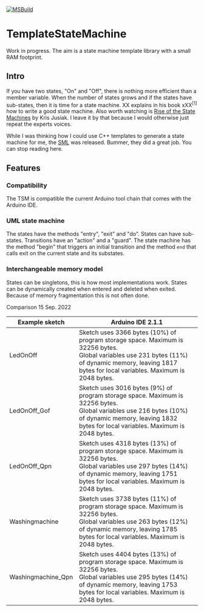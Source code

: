 [![MSBuild](https://github.com/mrstefangrimm/TemplateStateMachine/actions/workflows/msbuild.yml/badge.svg)](https://github.com/mrstefangrimm/TemplateStateMachine/actions/workflows/msbuild.yml)

# TemplateStateMachine



Work in progress. The aim is a state machine template library with a small RAM footprint.



## Intro

If you have two states, "On" and "Off", there is nothing more efficient than a member variable. When the number of states grows and if the states have sub-states, then it is time for a state machine. XX explains in his book xXX<sup>[1]</sup>  how to write a good state machine.  Also worth watching is [Rise of the State Machines](https://www.youtube.com/watch?v=Zb6xcd2as6o) by Kris Jusiak. I leave it by that because I would otherwise just repeat the experts voices.



While I was thinking how I could use C++ templates to generate a state machine for me, the [SML](https://github.com/boost-ext/sml) was released. Bummer, they  did a great job. You can stop reading here.





## Features

### Compatibility

The TSM is compatible the current Arduino tool chain that comes with the Arduino IDE.

### UML state machine

The states have the methods "entry", "exit" and "do".  States can have sub-states. Transitions have an "action" and a "guard". The state machine has the method "begin" that triggers an initial transition and the method <code>end</code> that calls exit on the current state and its substates.

### Interchangeable memory model

States can be singletons, this is how most implementations work. States can be dynamically created when entered and deleted when exited. Because of memory fragmentation this is not often done.







  





Comparison 15 Sep. 2022

| Example sketch     | Arduino IDE 2.1.1                                           |
| ------------------ | ------------------------------------------------------------ |
| LedOnOff           | Sketch uses 3366 bytes (10%) of program storage space. Maximum is 32256 bytes.<br/>Global variables use 231 bytes (11%) of dynamic memory, leaving 1817 bytes for local variables. Maximum is 2048 bytes. |
| LedOnOff_Gof       | Sketch uses 3016 bytes (9%) of program storage space. Maximum is 32256 bytes.<br/>Global variables use 216 bytes (10%) of dynamic memory, leaving 1832 bytes for local variables. Maximum is 2048 bytes. |
| LedOnOff_Qpn       | Sketch uses 4318 bytes (13%) of program storage space. Maximum is 32256 bytes.<br/>Global variables use 297 bytes (14%) of dynamic memory, leaving 1751 bytes for local variables. Maximum is 2048 bytes. |
| Washingmachine     | Sketch uses 3738 bytes (11%) of program storage space. Maximum is 32256 bytes.<br/>Global variables use 263 bytes (12%) of dynamic memory, leaving 1785 bytes for local variables. Maximum is 2048 bytes. |
| Washingmachine_Qpn | Sketch uses 4404 bytes (13%) of program storage space. Maximum is 32256 bytes.<br/>Global variables use 295 bytes (14%) of dynamic memory, leaving 1753 bytes for local variables. Maximum is 2048 bytes. |

